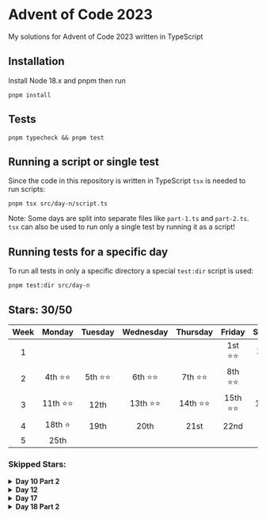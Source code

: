 # Advent of Code 2023

My solutions for Advent of Code 2023 written in TypeScript

## Installation

Install Node 18.x and pnpm then run

```shell
pnpm install
```

## Tests

```shell
pnpm typecheck && pnpm test
```

## Running a script or single test

Since the code in this repository is written in TypeScript `tsx` is needed to run scripts:

```shell
pnpm tsx src/day-n/script.ts
```

Note: Some days are split into separate files like `part-1.ts` and `part-2.ts`. `tsx` can also be used to run only a single test by running it as a script!

## Running tests for a specific day

To run all tests in only a specific directory a special `test:dir` script is used:

```shell
pnpm test:dir src/day-n
```

## Stars: 30/50

| Week |  Monday   | Tuesday  | Wednesday | Thursday  |  Friday   | Saturday  |  Sunday  |
| :--: | :-------: | :------: | :-------: | :-------: | :-------: | :-------: | :------: |
|  1   |           |          |           |           | 1st ⭐⭐  | 2nd ⭐⭐  | 3rd ⭐⭐ |
|  2   | 4th ⭐⭐  | 5th ⭐⭐ | 6th ⭐⭐  | 7th ⭐⭐  | 8th ⭐⭐  | 9th ⭐⭐  | 10th ⭐  |
|  3   | 11th ⭐⭐ |   12th   | 13th ⭐⭐ | 14th ⭐⭐ | 15th ⭐⭐ | 16th ⭐⭐ |   17th   |
|  4   |  18th ⭐  |   19th   |   20th    |   21st    |   22nd    |   23rd    |   24th   |
|  5   |   25th    |          |           |           |           |           |          |

### Skipped Stars:

<details>
<summary><b>Day 10 Part 2</b></summary>
<p>Could not figure out a way to determine whether a tile is actually <a href="https://ieji.de/@mitsunee/111556848211160172">enclosed by the loop</a>. I attempted upscaling the grid to make it a simple pathfinding exercise, but could not get that working yet. May revisit later</p>
</details>

<details>
<summary><b>Day 12</b></summary>
<p>Didn't manage to figure out the correct approach to part 1. Only got a partial solution for blocks that can only have one position starting from the start or end of the string + recursive, but this ended up already having too many bugs.</p>
</details>

<details>
<summary><b>Day 17</b></summary>
<p>I have literally never done pathfinding algorithms and this puzzle adds an additional problem to simply comparing cost of reaching a tile, since a more expensive solution may have access to a cheaper rest of the path. I heard that Dijkstra's algorithm is easier than A*, but could not figure out how it would work with the "move at most 3 tiles in the same direction" limitation.</p>
</details>

<details>
<summary><b>Day 18 Part 2</b></summary>
<p>My solution works in theory, but in reality uses too much RAM, so Node.js crashes with "JavaScript heap out of memory"</p>
<p><b>Update:</b> I started attempting a solution based on the shoelace algorithm that <a href="https://gamepad.club/@Tipa/111602172381821299">Tipa</a> showed me, but could not get it to output the correct value for the AoC example, but the wikipedia example (--part debug) works as intended.</p>
</details>

